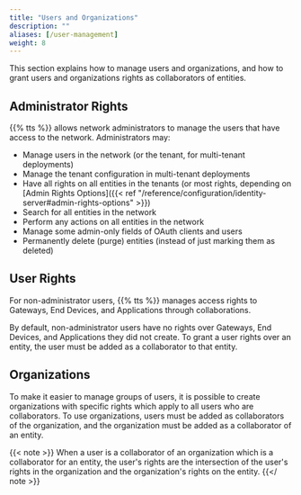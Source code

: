 ```yaml
---
title: "Users and Organizations"
description: ""
aliases: [/user-management]
weight: 8
---
```


This section explains how to manage users and organizations, and how to grant users and organizations rights as collaborators of entities.

<!--more-->

## Administrator Rights

{{% tts %}} allows network administrators to manage the users that have access to the network. Administrators may:

- Manage users in the network (or the tenant, for multi-tenant deployments)
- Manage the tenant configuration in multi-tenant deployments
- Have all rights on all entities in the tenants (or most rights, depending on [Admin Rights Options]({{< ref "/reference/configuration/identity-server#admin-rights-options" >}})
- Search for all entities in the network
- Perform any actions on all entities in the network
- Manage some admin-only fields of OAuth clients and users
- Permanently delete (purge) entities (instead of just marking them as deleted)

## User Rights

For non-administrator users, {{% tts %}} manages access rights to Gateways, End Devices, and Applications through collaborations.

By default, non-administrator users have no rights over Gateways, End Devices, and Applications they did not create. To grant a user rights over an entity, the user must be added as a collaborator to that entity.

## Organizations

To make it easier to manage groups of users, it is possible to create organizations with specific rights which apply to all users who are collaborators. To use organizations, users must be added as collaborators of the organization, and the organization must be added as a collaborator of an entity. 

{{< note >}} When a user is a collaborator of an organization which is a collaborator for an entity, the user's rights are the intersection of the user's rights in the organization and the organization's rights on the entity. {{</ note >}}
